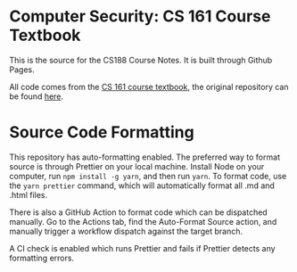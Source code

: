 # Computer Security: CS 161 Course Textbook

This is the source for the CS188 Course Notes. It is built through Github Pages.

All code comes from the [CS 161 course textbook](https://textbook.cs161.org), the original repository can be found [here](https://github.com/cs161-staff/textbook).

# Source Code Formatting

This repository has auto-formatting enabled. The preferred way to format source is through Prettier on your local machine. Install Node on your computer, run `npm install -g yarn`, and then run `yarn`. To format code, use the `yarn prettier` command, which will automatically format all .md and .html files.

There is also a GitHub Action to format code which can be dispatched manually. Go to the Actions tab, find the Auto-Format Source action, and manually trigger a workflow dispatch against the target branch.

A CI check is enabled which runs Prettier and fails if Prettier detects any formatting errors.
